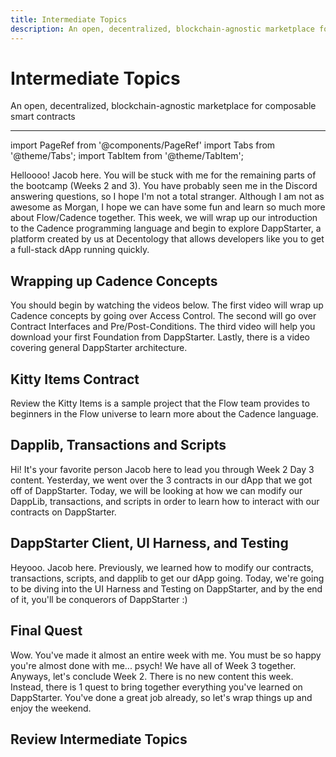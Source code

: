 ```yaml
---
title: Intermediate Topics
description: An open, decentralized, blockchain-agnostic marketplace for composable smart contracts
---
```


# Intermediate Topics

An open, decentralized, blockchain-agnostic marketplace for composable smart contracts

---

import PageRef from '@components/PageRef'
import Tabs from '@theme/Tabs';
import TabItem from '@theme/TabItem';

Helloooo! Jacob here. You will be stuck with me for the remaining parts of the bootcamp (Weeks 2 and 3). You have probably seen me in the Discord answering questions, so I hope I'm not a total stranger. Although I am not as awesome as Morgan, I hope we can have some fun and learn so much more about Flow/Cadence together. This week, we will wrap up our introduction to the Cadence programming language and begin to explore DappStarter, a platform created by us at Decentology that allows developers like you to get a full-stack dApp running quickly.

## Wrapping up Cadence Concepts

You should begin by watching the videos below. The first video will wrap up Cadence concepts by going over Access Control. The second will go over Contract Interfaces and Pre/Post-Conditions. The third video will help you download your first Foundation from DappStarter. Lastly, there is a video covering general DappStarter architecture.

<PageRef url="./access-control" pageName="Access Control in Cadence" />
<PageRef url="./contract-interfaces" pageName="Contract Interfaces & Post/Pre-Conditions" />
<PageRef url="./dappstarter-client" pageName="Getting our DappStarter dApp" />
<PageRef url="./dappstarter-architecture" pageName="DappStarter Architecture Overview" />

## Kitty Items Contract

Review the Kitty Items is a sample project that the Flow team provides to beginners in the Flow universe to learn more about the Cadence language.

<PageRef url="./kitty-items-contract" pageName="Kitty Items Contract Overview" />
<PageRef url="./quests" pageName="What a Completed Day 2 Will Look Like" />

## Dapplib, Transactions and Scripts

Hi! It's your favorite person Jacob here to lead you through Week 2 Day 3 content. Yesterday, we went over the 3 contracts in our dApp that we got off of DappStarter. Today, we will be looking at how we can modify our DappLib, transactions, and scripts in order to learn how to interact with our contracts on DappStarter.

<PageRef url="./dapplib-transactions-scripts" pageName="DappLib, Transactions, and Scripts" />

## DappStarter Client, UI Harness, and Testing

Heyooo. Jacob here. Previously, we learned how to modify our contracts, transactions, scripts, and dapplib to get our dApp going. Today, we're going to be diving into the UI Harness and Testing on DappStarter, and by the end of it, you'll be conquerors of DappStarter :)

<PageRef url="./dappstarter-client" pageName="DappStarter Client & UI Harness" />
<PageRef url="./dappstarter-tests" pageName="Testing" />

## Final Quest

Wow. You've made it almost an entire week with me. You must be so happy you're almost done with me... psych! We have all of Week 3 together. Anyways, let's conclude Week 2. There is no new content this week. Instead, there is 1 quest to bring together everything you've learned on DappStarter. You've done a great job already, so let's wrap things up and enjoy the weekend.

<PageRef url="./day-5-quest" pageName="Final Quest" />

## Review Intermediate Topics

<PageRef url="./lesson-review" pageName="Review" />
